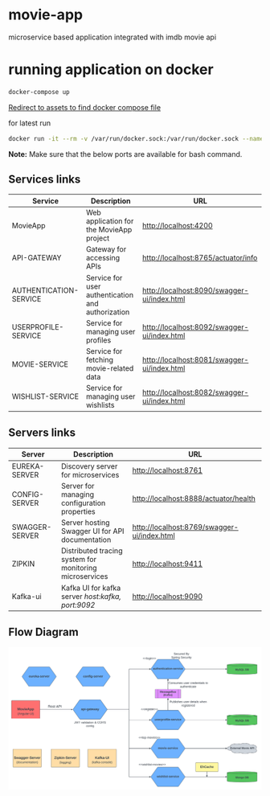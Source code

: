 # movie-app

microservice based application integrated with imdb movie api

# running application on docker

```bash
docker-compose up
```

[Redirect to assets to find docker compose file](assets/docker-compose.yml)

for latest run

```bash
docker run -it --rm -v /var/run/docker.sock:/var/run/docker.sock --name my-movie-compose-container tejajagadeep/docker-compose-movie-container
```

**Note:** Make sure that the below ports are available for bash command.

## Services links

| Service                | Description                                       | URL                                                                                        |
| ---------------------- | ------------------------------------------------- | ------------------------------------------------------------------------------------------ |
| MovieApp               | Web application for the MovieApp project          | [http://localhost:4200](http://localhost:4200)                                             |
| API-GATEWAY            | Gateway for accessing APIs                        | [http://localhost:8765/actuator/info](http://localhost:8765/actuator/info)                 |
| AUTHENTICATION-SERVICE | Service for user authentication and authorization | [http://localhost:8090/swagger-ui/index.html](http://localhost:8090/swagger-ui/index.html) |
| USERPROFILE-SERVICE    | Service for managing user profiles                | [http://localhost:8092/swagger-ui/index.html](http://localhost:8092/swagger-ui/index.html) |
| MOVIE-SERVICE          | Service for fetching movie-related data           | [http://localhost:8081/swagger-ui/index.html](http://localhost:8081/swagger-ui/index.html) |
| WISHLIST-SERVICE       | Service for managing user wishlists               | [http://localhost:8082/swagger-ui/index.html](http://localhost:8082/swagger-ui/index.html) |

## Servers links

| Server         | Description                                             | URL                                                                                        |
| -------------- | ------------------------------------------------------- | ------------------------------------------------------------------------------------------ |
| EUREKA-SERVER  | Discovery server for microservices                      | [http://localhost:8761](http://localhost:8761)                                             |
| CONFIG-SERVER  | Server for managing configuration properties            | [http://localhost:8888/actuator/health](http://localhost:8888/actuator/health)             |
| SWAGGER-SERVER | Server hosting Swagger UI for API documentation         | [http://localhost:8769/swagger-ui/index.html](http://localhost:8769/swagger-ui/index.html) |
| ZIPKIN         | Distributed tracing system for monitoring microservices | [http://localhost:9411](http://localhost:9411)                                             |
| Kafka-ui       | Kafka UI for kafka server _host:kafka, port:9092_       | [http://localhost:9090](http://localhost:9090)                                             |

## Flow Diagram

[![Flow Diagram for services](/assets/images/application-flow-diagram.png)](https://github.com/tejajagadeep/movie-app/blob/main/assets/images/application-flow-diagram.png)
